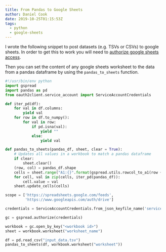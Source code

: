 ```yaml
---
title: From Pandas to Google Sheets
author: Daniel Cook
date: 2019-10-25T01:15:53Z
tags:
  - python
  - google-sheets
---
```


I wrote the following snippet to post datasets (e.g. TSVs or CSVs) to google sheets. In order to get this to work you will need to [authorize google sheets access](https://gspread.readthedocs.io/en/latest/oauth2.html).

Then you can set the content of any google sheets worksheet to the data from a pandas dataframe by using the `pandas_to_sheets` function.

```python
#!/usr/bin/env python
import gspread
import pandas as pd
from oauth2client.service_account import ServiceAccountCredentials

def iter_pd(df):
    for val in df.columns:
        yield val
    for row in df.to_numpy():
        for val in row:
            if pd.isna(val):
                yield ""
            else:
                yield val

def pandas_to_sheets(pandas_df, sheet, clear = True):
    # Updates all values in a workbook to match a pandas dataframe
    if clear:
        sheet.clear()
    (row, col) = pandas_df.shape
    cells = sheet.range("A1:{}".format(gspread.utils.rowcol_to_a1(row + 1, col)))
    for cell, val in zip(cells, iter_pd(pandas_df)):
        cell.value = val
    sheet.update_cells(cells)

scope = ['https://spreadsheets.google.com/feeds',
         'https://www.googleapis.com/auth/drive']

credentials = ServiceAccountCredentials.from_json_keyfile_name('service.json', scope)

gc = gspread.authorize(credentials)

workbook = gc.open_by_key("<workbook id>")
sheet = workbook.worksheet("worksheet_name")

df = pd.read_csv("input_data.tsv")
pandas_to_sheets(df, workbook.worksheet("worksheet"))
```